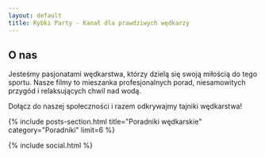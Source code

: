 ```yaml
---
layout: default
title: Rybki Party - Kanał dla prawdziwych wędkarzy
---
```


<div class="content-box">
    <h2>O nas</h2>
    <p>Jesteśmy pasjonatami wędkarstwa, którzy dzielą się swoją miłością do tego sportu. Nasze filmy to mieszanka profesjonalnych porad, niesamowitych przygód i relaksujących chwil nad wodą.</p>
    <p>Dołącz do naszej społeczności i razem odkrywajmy tajniki wędkarstwa!</p>
</div>

{% include posts-section.html 
   title="Poradniki wędkarskie" 
   category="Poradniki"
   limit=6
%}

{% include social.html %}